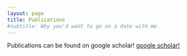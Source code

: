 ```yaml
---
layout: page
title: Publications
#subtitle: Why you'd want to go on a date with me
---
```

 
Publications can be found on google scholar!   <a href="https://scholar.google.com/citations?user=ak3dqLoAAAAJ&hl=en">google scholar!</a>
 
